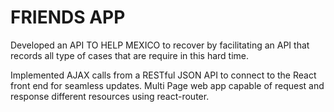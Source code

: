# FRIENDS APP
Developed an API TO HELP MEXICO to recover by facilitating an API that records all type of cases that are require in this hard time. 

Implemented AJAX calls from a RESTful JSON API to connect to the React front end for seamless updates. Multi Page web app capable of request and response different resources using react-router.
